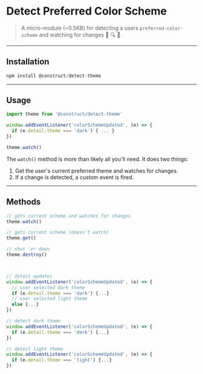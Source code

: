 # Detect Preferred Color Scheme

> A micro-module (~0.5KB) for detecting a users `preferred-color-scheme` and watching for changes 🐛️ 🔍️ 👀️.

---

## Installation

```js
npm install @construct/detect-theme
```
---

## Usage

```js
import theme from '@construct/detect-theme'

window.addEventListener('colorSchemeUpdated', (e) => {
  if (e.detail.theme === 'dark') { ... }
})

theme.watch()
```

The `watch()` method is more than likely all you'll need. It does two things: 

1. Get the user's current preferred theme and watches for changes.
2. If a change is detected, a custom event is fired.

---

## Methods 
```js
// gets current scheme and watches for changes
theme.watch()

// gets current scheme (doesn't watch)
theme.get()

// shut 'er down
theme.destroy()
```


```js


// detect updates
window.addEventListener('colorSchemeUpdated', (e) => {
  // user selected dark theme
  if (e.detail.theme === 'dark') {...}
  // user selected light theme
  else {...}
})

// detect dark theme
window.addEventListener('colorSchemeUpdated', (e) => {
  if (e.detail.theme === 'dark') {...}
})

// detect light theme
window.addEventListener('colorSchemeUpdated', (e) => {
  if (e.detail.theme === 'light') {...}
})
```